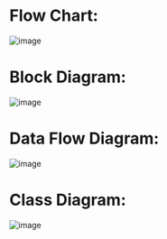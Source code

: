 # Flow Chart:
![image](https://user-images.githubusercontent.com/101258847/168422144-8873f906-6bd8-4849-957b-bc97f228b6bc.png)
# Block Diagram:
![image](https://user-images.githubusercontent.com/101258847/168422203-b14433e0-35f3-4dab-91b6-da4a742bcc12.png)
# Data Flow Diagram:
![image](https://user-images.githubusercontent.com/101258847/168422244-e4e690e3-67ff-485e-b14a-d5dfe72150d5.png)
# Class Diagram:
![image](https://user-images.githubusercontent.com/101258847/168422276-56b82ef6-d1c2-4b55-9578-3fe4b61f38cc.png)
